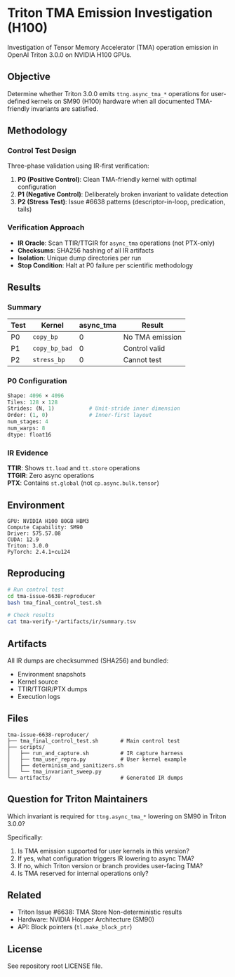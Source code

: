 # Triton TMA Emission Investigation (H100)

Investigation of Tensor Memory Accelerator (TMA) operation emission in OpenAI Triton 3.0.0 on NVIDIA H100 GPUs.

## Objective

Determine whether Triton 3.0.0 emits `ttng.async_tma_*` operations for user-defined kernels on SM90 (H100) hardware when all documented TMA-friendly invariants are satisfied.

## Methodology

### Control Test Design

Three-phase validation using IR-first verification:

1. **P0 (Positive Control)**: Clean TMA-friendly kernel with optimal configuration
2. **P1 (Negative Control)**: Deliberately broken invariant to validate detection
3. **P2 (Stress Test)**: Issue #6638 patterns (descriptor-in-loop, predication, tails)

### Verification Approach

- **IR Oracle**: Scan TTIR/TTGIR for `async_tma` operations (not PTX-only)
- **Checksums**: SHA256 hashing of all IR artifacts
- **Isolation**: Unique dump directories per run
- **Stop Condition**: Halt at P0 failure per scientific methodology

## Results

### Summary

| Test | Kernel | async_tma | Result |
|------|--------|-----------|--------|
| P0 | `copy_bp` | 0 | No TMA emission |
| P1 | `copy_bp_bad` | 0 | Control valid |
| P2 | `stress_bp` | 0 | Cannot test |

### P0 Configuration

```python
Shape: 4096 × 4096
Tiles: 128 × 128
Strides: (N, 1)           # Unit-stride inner dimension
Order: (1, 0)             # Inner-first layout
num_stages: 4
num_warps: 8
dtype: float16
```

### IR Evidence

**TTIR**: Shows `tt.load` and `tt.store` operations  
**TTGIR**: Zero async operations  
**PTX**: Contains `st.global` (not `cp.async.bulk.tensor`)

## Environment

```
GPU: NVIDIA H100 80GB HBM3
Compute Capability: SM90
Driver: 575.57.08
CUDA: 12.9
Triton: 3.0.0
PyTorch: 2.4.1+cu124
```

## Reproducing

```bash
# Run control test
cd tma-issue-6638-reproducer
bash tma_final_control_test.sh

# Check results
cat tma-verify-*/artifacts/ir/summary.tsv
```

## Artifacts

All IR dumps are checksummed (SHA256) and bundled:
- Environment snapshots
- Kernel source
- TTIR/TTGIR/PTX dumps
- Execution logs

## Files

```
tma-issue-6638-reproducer/
├── tma_final_control_test.sh       # Main control test
├── scripts/
│   ├── run_and_capture.sh          # IR capture harness
│   ├── tma_user_repro.py           # User kernel example
│   ├── determinism_and_sanitizers.sh
│   └── tma_invariant_sweep.py
└── artifacts/                      # Generated IR dumps
```

## Question for Triton Maintainers

Which invariant is required for `ttng.async_tma_*` lowering on SM90 in Triton 3.0.0?

Specifically:
1. Is TMA emission supported for user kernels in this version?
2. If yes, what configuration triggers IR lowering to async TMA?
3. If no, which Triton version or branch provides user-facing TMA?
4. Is TMA reserved for internal operations only?

## Related

- Triton Issue #6638: TMA Store Non-deterministic results
- Hardware: NVIDIA Hopper Architecture (SM90)
- API: Block pointers (`tl.make_block_ptr`)

## License

See repository root LICENSE file.

